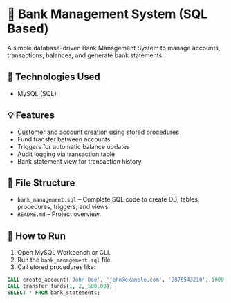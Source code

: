 # 🏦 Bank Management System (SQL Based)

A simple database-driven Bank Management System to manage accounts, transactions, balances, and generate bank statements.

## 🔧 Technologies Used
- MySQL (SQL)

## 💡 Features
- Customer and account creation using stored procedures
- Fund transfer between accounts
- Triggers for automatic balance updates
- Audit logging via transaction table
- Bank statement view for transaction history

## 📁 File Structure
- `bank_management.sql` – Complete SQL code to create DB, tables, procedures, triggers, and views.
- `README.md` – Project overview.

## 🧪 How to Run
1. Open MySQL Workbench or CLI.
2. Run the `bank_management.sql` file.
3. Call stored procedures like:

```sql
CALL create_account('John Doe', 'john@example.com', '9876543210', 1000.00);
CALL transfer_funds(1, 2, 500.00);
SELECT * FROM bank_statements;

